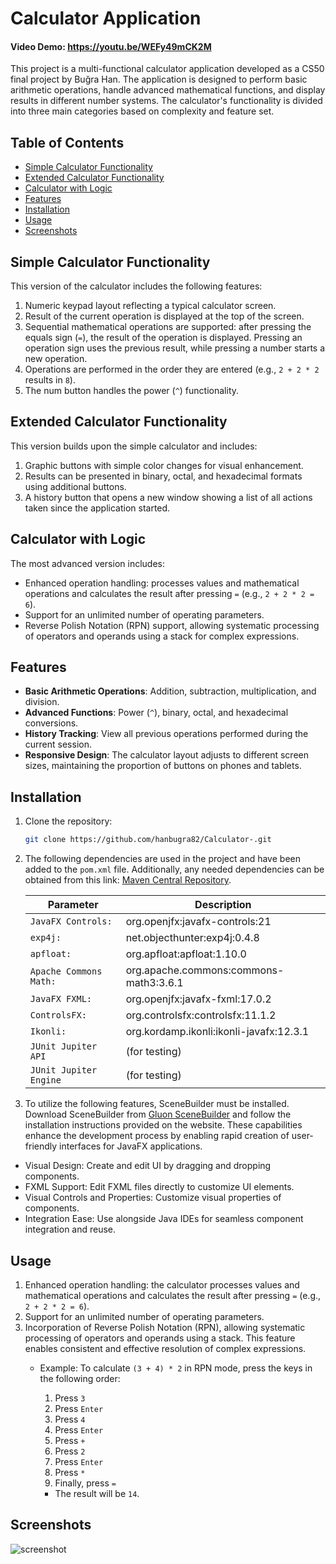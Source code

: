# Calculator Application

#### Video Demo:  <https://youtu.be/WEFy49mCK2M>

This project is a multi-functional calculator application developed as a CS50 final project by Buğra Han. The
application is designed
to perform basic arithmetic operations, handle advanced mathematical functions, and display results in different number
systems. The calculator's functionality is divided into three main categories based on complexity and feature set.

## Table of Contents

- [Simple Calculator Functionality](#simple-calculator-functionality)
- [Extended Calculator Functionality](#extended-calculator-functionality)
- [Calculator with Logic](#calculator-with-logic)
- [Features](#features)
- [Installation](#installation)
- [Usage](#usage)
- [Screenshots](#screenshots)

## Simple Calculator Functionality

This version of the calculator includes the following features:

1. Numeric keypad layout reflecting a typical calculator screen.
2. Result of the current operation is displayed at the top of the screen.
3. Sequential mathematical operations are supported: after pressing the equals sign (`=`), the result of the operation
   is displayed. Pressing an operation sign uses the previous result, while pressing a number starts a new operation.
4. Operations are performed in the order they are entered (e.g., `2 + 2 * 2` results in `8`).
5. The num button handles the power (`^`) functionality.

## Extended Calculator Functionality

This version builds upon the simple calculator and includes:

1. Graphic buttons with simple color changes for visual enhancement.
2. Results can be presented in binary, octal, and hexadecimal formats using additional buttons.
3. A history button that opens a new window showing a list of all actions taken since the application started.

## Calculator with Logic

The most advanced version includes:

- Enhanced operation handling: processes values and mathematical operations and calculates the result after
  pressing `=` (e.g., `2 + 2 * 2 = 6`).
- Support for an unlimited number of operating parameters.
- Reverse Polish Notation (RPN) support, allowing systematic processing of operators and operands using a stack for
  complex expressions.

## Features

- **Basic Arithmetic Operations**: Addition, subtraction, multiplication, and division.
- **Advanced Functions**: Power (`^`), binary, octal, and hexadecimal conversions.
- **History Tracking**: View all previous operations performed during the current session.
- **Responsive Design**: The calculator layout adjusts to different screen sizes, maintaining the proportion of buttons
  on phones and tablets.

## Installation

1. Clone the repository:
   ```bash
   git clone https://github.com/hanbugra82/Calculator-.git
2. The following dependencies are used in the project and have been added to the `pom.xml` file. Additionally, any
   needed dependencies can be obtained from this
   link: [Maven Central Repository](https://central.sonatype.com/?smo=true).

   | Parameter              | Description                             |
   |------------------------|-----------------------------------------|
   | `JavaFX Controls:`     | org.openjfx:javafx-controls:21          |
   | `exp4j:`               | net.objecthunter:exp4j:0.4.8            |
   | `apfloat:`             | org.apfloat:apfloat:1.10.0              |
   | `Apache Commons Math:` | org.apache.commons:commons-math3:3.6.1  |
   | `JavaFX FXML:`         | org.openjfx:javafx-fxml:17.0.2          |
   | `ControlsFX:`          | org.controlsfx:controlsfx:11.1.2        |
   | `Ikonli:`              | org.kordamp.ikonli:ikonli-javafx:12.3.1 |
   | `JUnit Jupiter API`    | (for testing)                           |
   | `JUnit Jupiter Engine` | (for testing)                           |

3. To utilize the following features, SceneBuilder must be installed. Download SceneBuilder from [Gluon SceneBuilder](https://gluonhq.com/products/scene-builder/) and follow the installation instructions provided on the website.
   These capabilities enhance the development process by enabling rapid creation of user-friendly interfaces for JavaFX applications.
- Visual Design: Create and edit UI by dragging and dropping components.
- FXML Support: Edit FXML files directly to customize UI elements.
- Visual Controls and Properties: Customize visual properties of components.
- Integration Ease: Use alongside Java IDEs for seamless component integration and reuse.

## Usage

1. Enhanced operation handling: the calculator processes values and mathematical operations and calculates the result
   after pressing `=` (e.g., `2 + 2 * 2 = 6`).
2. Support for an unlimited number of operating parameters.
3. Incorporation of Reverse Polish Notation (RPN), allowing systematic processing of operators and operands using a
   stack. This feature enables consistent and effective resolution of complex expressions.
    - Example: To calculate `(3 + 4) * 2` in RPN mode, press the keys in the following order:
        1. Press `3`
        2. Press `Enter`
        3. Press `4`
        4. Press `Enter`
        5. Press `+`
        6. Press `2`
        7. Press `Enter`
        8. Press `*`
        9. Finally, press `=`

        - The result will be `14`.

## Screenshots

![screenshot](src/main/resources/screenshots/screenshot.png)

